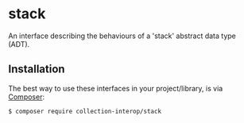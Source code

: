 # stack
An interface describing the behaviours of a 'stack' abstract data type (ADT).

## Installation

The best way to use these interfaces in your project/library, is via [Composer](https://getcomposer.org/):

```cli
$ composer require collection-interop/stack
```
